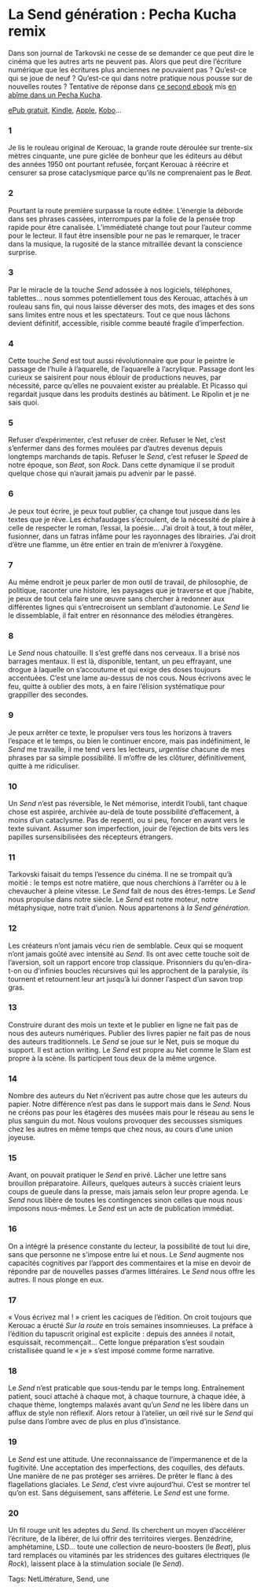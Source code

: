 # La Send génération : Pecha Kucha remix

Dans son journal de Tarkovski ne cesse de se demander ce que peut dire le cinéma que les autres arts ne peuvent pas. Alors que peut dire l’écriture numérique que les écritures plus anciennes ne pouvaient pas ? Qu’est-ce qui se joue de neuf ? Qu’est-ce qui dans notre pratique nous pousse sur de nouvelles routes ? Tentative de réponse dans [ce second ebook](/2013/11/21/faut-il-encore-se-faire-editer/) mis [en abîme dans un Pecha Kucha](http://www.youtube.com/watch?v=iyoCsJzrKI0&feature=youtu.be).

[ePub gratuit](https://app.box.com/s/ybvddylvwul2yp9t8ol5), [Kindle](http://www.amazon.fr/dp/B00GTYRV1C), [Apple](https://itunes.apple.com/fr/book/id762790919), [Kobo](http://store.kobobooks.com/fr-fr/Search?Query=9782919358410)…

### 1

Je lis le rouleau original de Kerouac, la grande route déroulée sur trente-six mètres cinquante, une pure giclée de bonheur que les éditeurs au début des années 1950 ont pourtant refusée, forçant Kerouac à réécrire et censurer sa prose cataclysmique parce qu’ils ne comprenaient pas le *Beat*.

### 2

Pourtant la route première surpasse la route éditée. L’énergie la déborde dans ses phrases cassées, interrompues par la folie de la pensée trop rapide pour être canalisée. L’immédiateté change tout pour l’auteur comme pour le lecteur. Il faut être insensible pour ne pas le remarquer, le tracer dans la musique, la rugosité de la stance mitraillée devant la conscience surprise.

### 3

Par le miracle de la touche *Send* adossée à nos logiciels, téléphones, tablettes… nous sommes potentiellement tous des Kerouac, attachés à un rouleau sans fin, qui nous laisse déverser des mots, des images et des sons sans limites entre nous et les spectateurs. Tout ce que nous lâchons devient définitif, accessible, risible comme beauté fragile d’imperfection.

### 4

Cette touche *Send* est tout aussi révolutionnaire que pour le peintre le passage de l’huile à l’aquarelle, de l’aquarelle à l’acrylique. Passage dont les curieux se saisirent pour nous éblouir de productions neuves, par nécessité, parce qu’elles ne pouvaient exister au préalable. Et Picasso qui regardait jusque dans les produits destinés au bâtiment. Le Ripolin et je ne sais quoi.

### 5

Refuser d’expérimenter, c’est refuser de créer. Refuser le Net, c’est s’enfermer dans des formes moulées par d’autres devenus depuis longtemps marchands de tapis. Refuser le *Send*, c’est refuser le *Speed* de notre époque, son *Beat*, son *Rock*. Dans cette dynamique il se produit quelque chose qui n’aurait jamais pu advenir par le passé.

### 6

Je peux tout écrire, je peux tout publier, ça change tout jusque dans les textes que je rêve. Les échafaudages s’écroulent, de la nécessité de plaire à celle de respecter le roman, l’essai, la poésie… J’ai droit à tout, à tout mêler, fusionner, dans un fatras infâme pour les rayonnages des librairies. J’ai droit d’être une flamme, un être entier en train de m’enivrer à l’oxygène.

### 7

Au même endroit je peux parler de mon outil de travail, de philosophie, de politique, raconter une histoire, les paysages que je traverse et que j’habite, je peux de tout cela faire une œuvre sans chercher à redonner aux différentes lignes qui s’entrecroisent un semblant d’autonomie. Le *Send* lie le dissemblable, il fait entrer en résonnance des mélodies étrangères.

### 8

Le *Send* nous chatouille. Il s’est greffé dans nos cerveaux. Il a brisé nos barrages mentaux. Il est là, disponible, tentant, un peu effrayant, une drogue à laquelle on s’accoutume et qui exige des doses toujours accentuées. C’est une lame au-dessus de nos cous. Nous écrivons avec le feu, quitte à oublier des mots, à en faire l’élision systématique pour grappiller des secondes.

### 9

Je peux arrêter ce texte, le propulser vers tous les horizons à travers l’espace et le temps, ou bien le continuer encore, mais pas indéfiniment, le *Send* me travaille, il me tend vers les lecteurs, *urgentise* chacune de mes phrases par sa simple possibilité. Il m’offre de les clôturer, définitivement, quitte à me ridiculiser.

### 10

Un *Send* n’est pas réversible, le Net mémorise, interdit l’oubli, tant chaque chose est aspirée, archivée au-delà de toute possibilité d’effacement, à moins d’un cataclysme. Pas de repenti, ou si peu, foncer en avant vers le texte suivant. Assumer son imperfection, jouir de l’éjection de bits vers les papilles sursensibilisées des récepteurs étrangers.

### 11

Tarkovski faisait du temps l’essence du cinéma. Il ne se trompait qu’à moitié : le temps est notre matière, que nous cherchions à l’arrêter ou à le chevaucher à pleine vitesse. Le *Send* fait de nous des êtres-temps. Le *Send* nous propulse dans notre siècle. Le *Send* est notre moteur, notre métaphysique, notre trait d’union. Nous appartenons à *la Send génération*.

### 12

Les créateurs n’ont jamais vécu rien de semblable. Ceux qui se moquent n’ont jamais goûté avec intensité au *Send*. Ils ont avec cette touche soit de l’aversion, soit un rapport encore trop classique. Prisonniers du qu’en-dira-t-on ou d’infinies boucles récursives qui les approchent de la paralysie, ils tournent et retournent leur art jusqu’à lui donner l’aspect d’un savon trop gras.

### 13

Construire durant des mois un texte et le publier en ligne ne fait pas de nous des auteurs numériques. Publier des livres papier ne fait pas de nous des auteurs traditionnels. Le *Send* se joue sur le Net, puis se moque du support. Il est action writing. Le *Send* est propre au Net comme le Slam est propre à la scène. Ils participent tous deux de la même urgence.

### 14

Nombre des auteurs du Net n’écrivent pas autre chose que les auteurs du papier. Notre différence n’est pas dans le support mais dans le *Send*. Nous ne créons pas pour les étagères des musées mais pour le réseau au sens le plus sanguin du mot. Nous voulons provoquer des secousses sismiques chez les autres en même temps que chez nous, au cours d’une union joyeuse.

### 15

Avant, on pouvait pratiquer le *Send* en privé. Lâcher une lettre sans brouillon préparatoire. Ailleurs, quelques auteurs à succès criaient leurs coups de gueule dans la presse, mais jamais selon leur propre agenda. Le *Send* nous libère de toutes les contingences sinon celles que nous nous imposons nous-mêmes. Le *Send* est un acte de publication immédiat.

### 16

On a intégré la présence constante du lecteur, la possibilité de tout lui dire, sans que personne ne s’impose entre lui et nous. Le *Send* augmente nos capacités cognitives par l’apport des commentaires et la mise en devoir de répondre par de nouvelles passes d’armes littéraires. Le *Send* nous offre les autres. Il nous plonge en eux.

### 17

« Vous écrivez mal ! » crient les caciques de l’édition. On croit toujours que Kerouac a éructé *Sur la route* en trois semaines insomnieuses. La préface à l’édition du tapuscrit original est explicite : depuis des années il notait, esquissait, recommençait… Cette longue préparation s’est soudain cristallisée quand le « je » s’est imposé comme forme narrative.

### 18

Le *Send* n’est praticable que sous-tendu par le temps long. Entraînement patient, souci attaché à chaque mot, à chaque tournure, à chaque idée, à chaque thème, longtemps malaxés avant qu’un *Send* ne les libère dans un afflux de style non réflexif. Alors retour à l’atelier, un œil rivé sur le *Send* qui pulse dans l’ombre avec de plus en plus d’insistance.

### 19

Le *Send* est une attitude. Une reconnaissance de l’impermanence et de la fugitivité. Une acceptation des imperfections, des coquilles, des défauts. Une manière de ne pas protéger ses arrières. De prêter le flanc à des flagellations glaciales. Le *Send*, c’est vivre aujourd’hui. C’est se montrer tel qu’on est. Sans déguisement, sans afféterie. Le *Send* est une forme.

### 20

Un fil rouge unit les adeptes du *Send*. Ils cherchent un moyen d’accélérer l’écriture, de la libérer, de lui offrir des territoires vierges. Benzédrine, amphétamine, LSD… toute une collection de neuro-boosters (le *Beat*), plus tard remplacés ou vitaminés par les stridences des guitares électriques (le *Rock*), laissent place à la stimulation sociale (le *Send*).

Tags: NetLittérature, Send, une